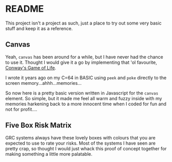 README
======

This project isn't a project as such, just a place to try out some
very basic stuff and keep it as a reference.

Canvas
------
Yeah, `canvas` has been around for a while, but I have never had the
chance to use it. Thought I would give it a go by implementing that
'ol favourite, [Conway's Game of
Life](http://en.wikipedia.org/wiki/Conway's_Game_of_Life).

I wrote it years ago on my C=64 in BASIC using `peek` and `poke`
directly to the screen memory...ahhh...memories...

So now here is a pretty basic version written in Javascript for the
`canvas` element. So simple, but it made me feel all warm and fuzzy
inside with my memories harkening back to a more innocent time when I
coded for fun and not for profit....

Five Box Risk Matrix
--------------------
GRC systems always have these lovely boxes with colours that you
are expected to use to rate your risks. Most of the systems I have
seen are pretty crap, so thought I would just whack this proof of
concept together for making something a little more palatable.

